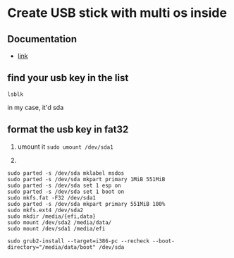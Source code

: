 # Create USB stick with multi os inside


## Documentation

* [link](https://linuxconfig.org/how-to-create-multiboot-usb-with-linux)

## find your usb key in the list

```lsblk```

in my case, it'd sda

## format the usb key in fat32

1. umount it
```sudo umount /dev/sda1```

2.

```
sudo parted -s /dev/sda mklabel msdos
sudo parted -s /dev/sda mkpart primary 1MiB 551MiB
sudo parted -s /dev/sda set 1 esp on
sudo parted -s /dev/sda set 1 boot on
sudo mkfs.fat -F32 /dev/sda1
sudo parted -s /dev/sda mkpart primary 551MiB 100%
sudo mkfs.ext4 /dev/sda2
sudo mkdir /media/{efi,data}
sudo mount /dev/sda2 /media/data/
sudo mount /dev/sda1 /media/efi

sudo grub2-install --target=i386-pc --recheck --boot-directory="/media/data/boot" /dev/sda
```
